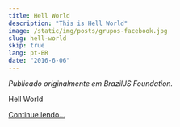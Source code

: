 ```yaml
---
title: Hell World
description: "This is Hell World"
image: /static/img/posts/grupos-facebook.jpg
slug: hell-world
skip: true
lang: pt-BR
date: "2016-6-06"
---
```


_Publicado originalmente em BrazilJS Foundation._

Hell World

[Continue lendo&#8230;](http://braziljs.org/a-descentralizacao-de-conteudo-nos-grupos-do-facebook/)
